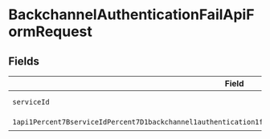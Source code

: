 # BackchannelAuthenticationFailApiFormRequest


## Fields

| Field                                                                                                                                                                                                                                                     | Type                                                                                                                                                                                                                                                      | Required                                                                                                                                                                                                                                                  | Description                                                                                                                                                                                                                                               |
| --------------------------------------------------------------------------------------------------------------------------------------------------------------------------------------------------------------------------------------------------------- | --------------------------------------------------------------------------------------------------------------------------------------------------------------------------------------------------------------------------------------------------------- | --------------------------------------------------------------------------------------------------------------------------------------------------------------------------------------------------------------------------------------------------------- | --------------------------------------------------------------------------------------------------------------------------------------------------------------------------------------------------------------------------------------------------------- |
| `serviceId`                                                                                                                                                                                                                                               | *String*                                                                                                                                                                                                                                                  | :heavy_check_mark:                                                                                                                                                                                                                                        | A service ID.                                                                                                                                                                                                                                             |
| `1api1Percent7BserviceIdPercent7D1backchannel1authentication1failPostRequestBodyContentApplication1jsonSchema`                                                                                                                                            | [1api1Percent7BserviceIdPercent7D1backchannel1authentication1failPostRequestBodyContentApplication1jsonSchema](../../models/components/Oneapi1Percent7BserviceIdPercent7D1backchannel1authentication1failPostRequestBodyContentApplication1jsonSchema.md) | :heavy_check_mark:                                                                                                                                                                                                                                        | N/A                                                                                                                                                                                                                                                       |